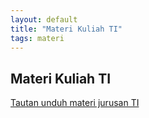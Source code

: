 ```yaml
---
layout: default
title: "Materi Kuliah TI"
tags: materi
---
```


## Materi Kuliah TI

[Tautan unduh materi jurusan TI](http://bit.ly/nonregstmikti2014)
